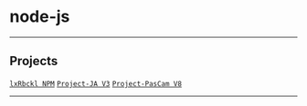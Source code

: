 # node-js

---

## Projects
[`lxRbckl NPM`](https://github.com/lxRbckl/lxRbckl/blob/NPM/README.md)
[`Project-JA V3`](https://github.com/lxRbckl/Project-JA/blob/V3/README.md)
[`Project-PasCam V8`](https://github.com/lxRbckl/Project-PasCam/blob/V8/README.md)

---